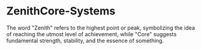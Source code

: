# ZenithCore-Systems
The word "Zenith" refers to the highest point or peak, symbolizing the idea of reaching the utmost level of achievement, while "Core" suggests fundamental strength, stability, and the essence of something.
